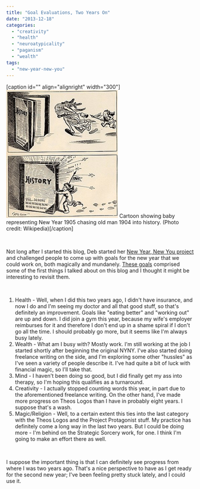 ```yaml
---
title: "Goal Evaluations, Two Years On"
date: "2013-12-18"
categories: 
  - "creativity"
  - "health"
  - "neuroatypicality"
  - "paganism"
  - "wealth"
tags: 
  - "new-year-new-you"
---
```


\[caption id="" align="alignright" width="300"\][![Cartoon showing baby representing New Year 190...](images/300px-McCutcheonNY1905.jpg "Cartoon showing baby representing New Year 190...")](http://commons.wikipedia.org/wiki/File:McCutcheonNY1905.jpg) Cartoon showing baby representing New Year 1905 chasing old man 1904 into history. (Photo credit: Wikipedia)\[/caption\]

 

Not long after I started this blog, Deb started her [New Year, New You project](http://www.charmedfinishingschool.com/new-year-new-you-an-experiment-in-magical-radical-transformation/) and challenged people to come up with goals for the new year that we could work on, both magically and mundanely. [These goals](http://jackadreams.info/2011/12/15/playing-goalie/ "Playing Goalie") comprised some of the first things I talked about on this blog and I thought it might be interesting to revisit them.

 

1. Health - Well, when I did this two years ago, I didn't have insurance, and now I do and I'm seeing my doctor and all that good stuff, so that's definitely an improvement. Goals like "eating better" and "working out" are up and down. I did join a gym this year, because my wife's employer reimburses for it and therefore I don't end up in a shame spiral if I don't go all the time. I should probably go more, but it seems like I'm always busy lately.
2. Wealth - What am I busy with? Mostly work. I'm still working at the job I started shortly after beginning the original NYNY. I've also started doing freelance writing on the side, and I'm exploring some other "hussles" as I've seen a variety of people describe it. I've had quite a bit of luck with financial magic, so I'll take that.
3. Mind - I haven't been doing so good, but I did finally get my ass into therapy, so I'm hoping this qualifies as a turnaround.
4. Creativity - I actually stopped counting words this year, in part due to the aforementioned freelance writing. On the other hand, I've made more progress on Theos Logos than I have in probably eight years. I suppose that's a wash.
5. Magic/Religion - Well, to a certain extent this ties into the last category with the Theos Logos and the Project Protagonist stuff. My practice has definitely come a long way in the last two years. But I could be doing more - I'm behind on the Strategic Sorcery work, for one. I think I'm going to make an effort there as well.

 

I suppose the important thing is that I can definitely see progress from where I was two years ago. That's a nice perspective to have as I get ready for the second new year; I've been feeling pretty stuck lately, and I could use it.
